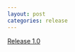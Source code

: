 ```yaml
---
layout: post
categories: release
---
```


[Release 1.0](https://github.com/stlab/libraries/releases/tag/v1.0)
